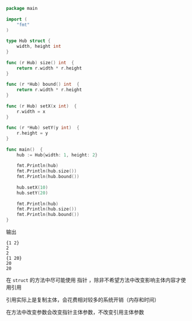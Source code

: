 ```go
package main
 
import (
    "fmt"
)
 
type Hub struct {
    width, height int
}
 
func (r Hub) size() int  {
    return r.width * r.height
}
 
func (r *Hub) bound() int  {
    return r.width * r.height
}
 
func (r Hub) setX(x int)  {
    r.width = x
}
 
func (r *Hub) setY(y int)  {
    r.height = y
}
 
func main()  {
    hub := Hub{width: 1, height: 2}
 
    fmt.Println(hub)
    fmt.Println(hub.size())
    fmt.Println(hub.bound())
 
    hub.setX(10)
    hub.setY(20)
 
    fmt.Println(hub)
    fmt.Println(hub.size())
    fmt.Println(hub.bound())
}

```

输出

```
{1 2}
2
2
{1 20}
20
20

```

在 `struct` 的方法中尽可能使用 指针 ，除非不希望方法中改变影响主体内容才使用引用

引用实际上是复制主体，会花费相对较多的系统开销（内存和时间）

在方法中改变参数会改变指针主体参数，不改变引用主体参数